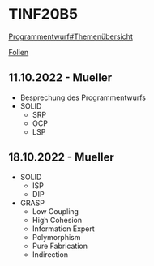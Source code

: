 # TINF20B5

[Programmentwurf#Themenübersicht](Programmentwurf/Themen.md)

[Folien](Folien/)

## 11.10.2022 - Mueller

- Besprechung des Programmentwurfs
- SOLID
  - SRP
  - OCP
  - LSP

## 18.10.2022 - Mueller

- SOLID
  - ISP
  - DIP
- GRASP
  - Low Coupling
  - High Cohesion
  - Information Expert
  - Polymorphism
  - Pure Fabrication
  - Indirection
